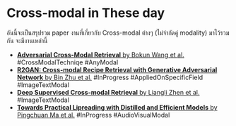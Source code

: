 # Cross-modal in These day
อันนี้จะเป็นสรุปรวม paper งานที่เกี่ยวกับ Cross-modal ต่างๆ (ไม่จำกัดคู่ modality) มาไว้รวมกัน จะมีงานเหล่านี้
- [**Adversarial Cross-Modal Retrieval** by Bokun Wang et al.](papers/ACMR/ACMR-bokun_wang.md) #CrossModalTechniqe #AnyModal
- [**R2GAN: Cross-modal Recipe Retrieval with Generative Adversarial Network** by Bin Zhu et al.](papers/R2GAN/R2GAN-bin_zhu.md) #InProgress #AppliedOnSpecificField #ImageTextModal
- [**Deep Supervised Cross-modal Retrieval** by Liangli Zhen et al.](papers/DSCMR/DSCMR-zhen.md) #ImageTextModal 
- [**Towards Practical Lipreading with Distilled and Efficient Models** by Pingchuan Ma et al.](lips_read_tcn-pingchuan_ma.md) #InProgress #AudioVisualModal